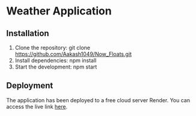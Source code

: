 # Weather Application



## **Installation**
1) Clone the repository: git clone https://github.com/Aakash1049/Now_Floats.git
2) Install dependencies: npm install
3) Start the development: npm start


## **Deployment**
The application has been deployed to a free cloud server Render. You can access the live link [here]().
